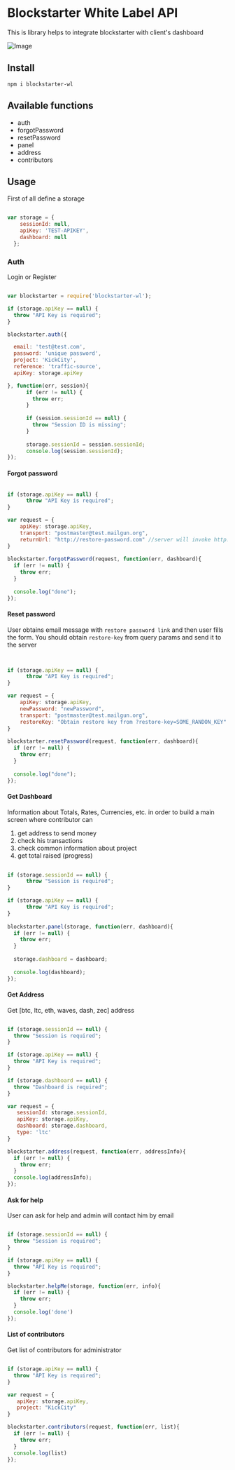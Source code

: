 # Blockstarter White Label API

This is library helps to integrate blockstarter with client's dashboard

![Image](http://res.cloudinary.com/nixar-work/image/upload/v1505169189/21267790_1639557839387601_1827861287_o.png)

## Install 

```
npm i blockstarter-wl
```

## Available functions 

* auth
* forgotPassword
* resetPassword
* panel
* address
* contributors

## Usage

First of all define a storage

```Javascript

var storage = {
    sessionId: null,
    apiKey: 'TEST-APIKEY',
    dashboard: null
  };

```

### Auth

Login or Register

```Javascript

var blockstarter = require('blockstarter-wl');

if (storage.apiKey == null) {
  throw "API Key is required";
}

blockstarter.auth({

  email: 'test@test.com',
  password: 'unique password',
  project: 'KickCity',
  reference: 'traffic-source',
  apiKey: storage.apiKey

}, function(err, session){
      if (err != null) {
        throw err;
      }
      
      if (session.sessionId == null) {
        throw "Session ID is missing";
      }
      
      storage.sessionId = session.sessionId;
      console.log(session.sessionId);
});

```

####  Forgot password

```Javascript

if (storage.apiKey == null) {
      throw "API Key is required";
}

var request = {
    apiKey: storage.apiKey,
    transport: "postmaster@test.mailgun.org",
    returnUrl: "http://restore-password.com" //server will invoke http://restore-password.com?restore-key=SOME_RANDON_KEY
}
    
blockstarter.forgotPassword(request, function(err, dashboard){
  if (err != null) {
    throw err;
  }
  
  console.log("done");
});
```  

####  Reset password

User obtains email message with `restore password link` and then user fills the form. 
You should obtain `restore-key` from query params and send it to the server

```Javascript
  

if (storage.apiKey == null) {
      throw "API Key is required";
}

var request = {
    apiKey: storage.apiKey,
    newPassword: "newPassword",
    transport: "postmaster@test.mailgun.org",
    restoreKey: "Obtain restore key from ?restore-key=SOME_RANDON_KEY"
}
    
blockstarter.resetPassword(request, function(err, dashboard){
  if (err != null) {
    throw err;
  }
  
  console.log("done");
});
```  

####  Get Dashboard

Information about Totals, Rates, Currencies, etc. in order to build a main screen where contributor can 

1. get address to send money
2. check his transactions
3. check common information about project
4. get total raised (progress)

```Javascript
  
if (storage.sessionId == null) {
      throw "Session is required";
}

if (storage.apiKey == null) {
      throw "API Key is required";
}
    
blockstarter.panel(storage, function(err, dashboard){
  if (err != null) {
    throw err;
  }
  
  storage.dashboard = dashboard;
  
  console.log(dashboard);
});
```  

####  Get Address

Get [btc, ltc, eth, waves, dash, zec] address
  

```Javascript

if (storage.sessionId == null) {
  throw "Session is required";
}

if (storage.apiKey == null) {
  throw "API Key is required";
}

if (storage.dashboard == null) {
  throw "Dashboard is required";
}

var request = {
   sessionId: storage.sessionId,
   apiKey: storage.apiKey,
   dashboard: storage.dashboard,
   type: 'ltc'
}   

blockstarter.address(request, function(err, addressInfo){
  if (err != null) {
    throw err;
  }
  console.log(addressInfo);
});

```

####  Ask for help

User can ask for help and admin will contact him by email

```Javascript

if (storage.sessionId == null) {
  throw "Session is required";
}

if (storage.apiKey == null) {
  throw "API Key is required";
}

blockstarter.helpMe(storage, function(err, info){
  if (err != null) {
    throw err;
  }
  console.log('done')
});

```

####  List of contributors

Get list of contributors for administrator

```Javascript

if (storage.apiKey == null) {
  throw "API Key is required";
}

var request = { 
   apiKey: storage.apiKey,  
   project: "KickCity"
}

blockstarter.contributors(request, function(err, list){
  if (err != null) {
    throw err;
  }
  console.log(list)
});

```